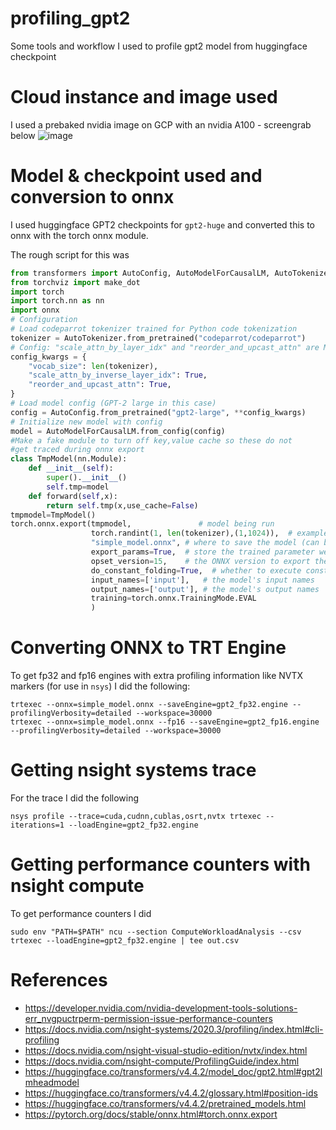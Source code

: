 # profiling_gpt2
Some tools and workflow I used to profile gpt2 model from huggingface checkpoint


# Cloud instance and image used

I used a prebaked nvidia image on GCP with an nvidia A100 - screengrab below
![image](https://user-images.githubusercontent.com/2857424/205463692-38331e38-8865-4db6-97c8-4c5fadaa1f78.png)


# Model & checkpoint used and conversion to onnx

I used huggingface GPT2 checkpoints for `gpt2-huge` and converted this to onnx with the torch onnx module.

The rough script for this was

```python
from transformers import AutoConfig, AutoModelForCausalLM, AutoTokenizer, HfArgumentParser, onnx
from torchviz import make_dot
import torch
import torch.nn as nn
import onnx
# Configuration
# Load codeparrot tokenizer trained for Python code tokenization
tokenizer = AutoTokenizer.from_pretrained("codeparrot/codeparrot")
# Config: "scale_attn_by_layer_idx" and "reorder_and_upcast_attn" are Mistral stability tweaks
config_kwargs = {
    "vocab_size": len(tokenizer),
    "scale_attn_by_inverse_layer_idx": True,
    "reorder_and_upcast_attn": True,
}
# Load model config (GPT-2 large in this case)
config = AutoConfig.from_pretrained("gpt2-large", **config_kwargs)
# Initialize new model with config
model = AutoModelForCausalLM.from_config(config)
#Make a fake module to turn off key,value cache so these do not
#get traced during onnx export
class TmpModel(nn.Module):
    def __init__(self):
        super().__init__()
        self.tmp=model
    def forward(self,x):
        return self.tmp(x,use_cache=False)
tmpmodel=TmpModel()
torch.onnx.export(tmpmodel,               # model being run
                  torch.randint(1, len(tokenizer),(1,1024)),  # example input for the model
                  "simple_model.onnx", # where to save the model (can be a file or file-like object)
                  export_params=True,  # store the trained parameter weights inside the model file
                  opset_version=15,    # the ONNX version to export the model to
                  do_constant_folding=True,  # whether to execute constant folding for optimization
                  input_names=['input'],   # the model's input names
                  output_names=['output'], # the model's output names
                  training=torch.onnx.TrainingMode.EVAL
                  )
```



# Converting ONNX to TRT Engine

To get fp32 and fp16 engines with extra profiling information like NVTX markers (for use in `nsys`) I did the following:

```
trtexec --onnx=simple_model.onnx --saveEngine=gpt2_fp32.engine --profilingVerbosity=detailed --workspace=30000
trtexec --onnx=simple_model.onnx --fp16 --saveEngine=gpt2_fp16.engine --profilingVerbosity=detailed --workspace=30000
```

# Getting nsight systems trace

For the trace I did the following 
```
nsys profile --trace=cuda,cudnn,cublas,osrt,nvtx trtexec --iterations=1 --loadEngine=gpt2_fp32.engine
```

# Getting performance counters with nsight compute

To get performance counters I did

```
sudo env "PATH=$PATH" ncu --section ComputeWorkloadAnalysis --csv trtexec --loadEngine=gpt2_fp32.engine | tee out.csv
```



# References
 * https://developer.nvidia.com/nvidia-development-tools-solutions-err_nvgpuctrperm-permission-issue-performance-counters
 * https://docs.nvidia.com/nsight-systems/2020.3/profiling/index.html#cli-profiling
 * https://docs.nvidia.com/nsight-visual-studio-edition/nvtx/index.html
 * https://docs.nvidia.com/nsight-compute/ProfilingGuide/index.html
 * https://huggingface.co/transformers/v4.4.2/model_doc/gpt2.html#gpt2lmheadmodel
 * https://huggingface.co/transformers/v4.4.2/glossary.html#position-ids
 * https://huggingface.co/transformers/v4.4.2/pretrained_models.html
 * https://pytorch.org/docs/stable/onnx.html#torch.onnx.export

